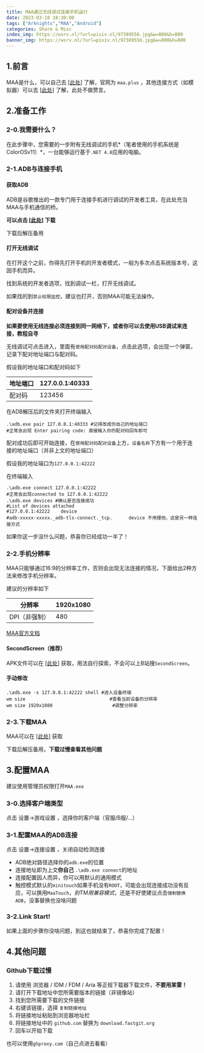 ```yaml
---
title: MAA通过无线调试连接手机运行
date: 2023-03-18 18:30:00
tags: ["Arknights","MAA","Android"]
categories: Share & Misc
index_img: https://wsrv.nl/?url=pixiv.nl/97389556.jpg&w=800&h=800
banner_img: https://wsrv.nl/?url=pixiv.nl/97389556.jpg&w=800&h=800
---
```


## 1.前言

MAA是什么，可以自己去 [[此处](https://github.com/MaaAssistantArknights/MaaAssistantArknights)] 了解，官网为 `maa.plus` ，其他连接方式（如模拟器）可以去 [[此处](https://maa.plus/docs/1.3-%E6%A8%A1%E6%8B%9F%E5%99%A8%E6%94%AF%E6%8C%81.html)] 了解，此处不做赘言。

## 2.准备工作

### 2-0.我需要什么？

在此步骤中，您需要的一步附有无线调试的手机*（笔者使用的手机系统是ColorOSv11）*，一台能够运行基于`.NET 4.8`应用的电脑。

### 2-1.ADB与连接手机

#### 获取ADB

ADB是谷歌推出的一款专门用于连接手机进行调试的开发者工具，在此处充当MAA与手机通信的桥。

**可以点击 [[此处](https://dl.google.com/android/repository/platform-tools-latest-windows.zip)] 下载**

下载后解压备用

#### 打开无线调试

在打开这个之前，你得先打开手机的开发者模式，一般为多次点击系统版本号，这因手机而异。

找到系统的开发者选项，找到调试一栏，打开无线调试。

如果找的到`禁止权限监控`，建议也打开，否则MAA可能无法操作。

#### 配对设备并连接

**如果要使用无线连接必须连接到同一网络下，或者你可以去使用USB调试来连接，教程自寻**

无线调试可点击进入，里面有`使用配对码配对设备`，点击此选项，会出现一个弹窗，记录下配对地址端口与配对码。

假设我的地址端口和配对码如下

| 地址端口 | 127.0.0.1:40333 |
| -------- | --------------- |
| 配对码   | 123456          |

在ADB解压后的文件夹打开终端输入

```shell
.\adb.exe pair 127.0.0.1:40333 #记得改成你自己的地址端口
#正常会出现 Enter pairing code: 直接输入你的配对码回车即可
```

配对成功后即可开始连接，在`使用配对码配对设备`上方，`设备名称`下方有一个用于连接的地址端口（并非上文的地址端口）

假设我的地址端口为`127.0.0.1:42222`

在终端输入

```shell
.\adb.exe connect 127.0.0.1:42222
#正常会出现connected to 127.0.0.1:42222
.\adb.exe devices #确认是否连接成功
#List of devices attached
#127.0.0.1:42222    device
#adb-xxxxx-xxxxx._adb-tls-connect._tcp.      device 不用理他，这是另一种连接方式
```

如果你这一步没什么问题，恭喜你已经成功一半了！

### 2-2.手机分辨率

MAA只能够通过16:9的分辨率工作，否则会出现无法连接的情况，下面给出2种方法来修改手机分辨率。

建议的分辨率如下

| 分辨率        | 1920x1080 |
| ------------- | --------- |
| DPI（非强制） | 480       |

[MAA官方文档](https://maa.plus/docs/1.3-%E6%A8%A1%E6%8B%9F%E5%99%A8%E6%94%AF%E6%8C%81.html#⚙️-手机、平板等非-16-9-分辨率设备)

#### SecondScreen（推荐）

APK文件可以在 [[此处]](https://github.com/farmerbb/SecondScreen/releases/latest) 获取，用法自行探索，不会可以上B站搜`SecondScreen`。

#### 手动修改

```shell
.\adb.exe -s 127.0.0.1:42222 shell #进入设备终端
wm size                               #查看当前设备的分辨率
wm size 1920x1080                      #调整分辨率
```

### 2-3.下载MAA

MAA可以在 [[此处]](https://github.com/MaaAssistantArknights/MaaAssistantArknights/releases/latest) 获取

下载后解压备用，**下载过慢查看其他问题**

## 3.配置MAA

建议使用管理员权限打开`MAA.exe`

### 3-0.选择客户端类型

点击 设置->游戏设置 ，选择你的客户端（官服/B服/...）

### 3-1.配置MAA的ADB连接

点击 设置->连接设置 ，关闭自动检测连接

- ADB绝对路径选择你的`adb.exe`的位置
- 连接地址即为上文**你自己** `.\adb.exe connect`的地址
- 连接配置因人而异，你可以用默认的通用模式
- 触控模式默认的`minitouch`如果手机没有`ROOT`，可能会出现连接成功没有反应，可以换用`MaaTouch`，*别TM用兼容模式*，还是不好使建议点击`强制替换ADB`，没事替换也没啥问题

### 3-2.Link Start!

如果上面的步骤你没啥问题，到这也就结束了，恭喜你完成了配置！

## 4.其他问题

### Github下载过慢

1. 请使用 浏览器 / IDM / FDM / Aria 等正规下载器下载文件，**不要用某雷！**
2. 请打开下载地址中您所需要版本的链接（非镜像站）
3. 找到您所需要下载的文件链接
4. 右键该链接，选择 `复制链接地址`
5. 将链接地址粘贴到浏览器地址栏
6. 将链接地址中的 `github.com` 替换为 `download.fastgit.org`
7. 回车以开始下载

也可以使用`ghproxy.com`（自己点进去看看）